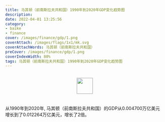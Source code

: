 ```yaml
---
title: 马其顿（前南斯拉夫共和国）1990年到2020年GDP变化趋势图
description: 
date: 2022-04-01 13:25:56
category:
- baike
- finance
cover: /images/finance/gdp/1.png
coverAttach: /images/flags/1x1/mk.svg
coverAttachWords: 马其顿（前南斯拉夫共和国）
preCover: /images/finance/gdp/1.png
coverIndexWidth: 80%
tags: 马其顿（前南斯拉夫共和国）1990年到2020年GDP变化趋势图
---
```




<script src="/assets/js/charts/chart.js"></script>

<div style="text-align: center; margin: 30px 0; ">
    <img src="/images/flags/1x1/mk.svg" style="width: 50px; border: 1px solid #cccccc; ">
</div>

<div style="width: 98%; margin: 0 0 35px 0; ">
    <canvas id="myChart"></canvas>
</div>

<div>
<p class="paragraph">从1990年到2020年, 马其顿（前南斯拉夫共和国）的GDP从0.004700万亿美元增长到了0.012264万亿美元，增长了2倍。</p>
</div>

<script>

    const dataGdp = {
        labels: [1990, 1991, 1992, 1993, 1994, 1995, 1996, 1997, 1998, 1999, 2000, 2001, 2002, 2003, 2004, 2005, 2006, 2007, 2008, 2009, 2010, 2011, 2012, 2013, 2014, 2015, 2016, 2017, 2018, 2019, 2020],
        datasets: [{
            label: '(万亿美元)  •  即刻编程  •  cn.hongkezhang.com',
            backgroundColor: 'rgb(0 0 128)',
            borderColor: 'rgb(0 0 128)',
            data: [0.004700, 0.004939, 0.002437, 0.002682, 0.003560, 0.004707, 0.004642, 0.003913, 0.003766, 0.003864, 0.003773, 0.003710, 0.004018, 0.004946, 0.005683, 0.006259, 0.006861, 0.008336, 0.009910, 0.009402, 0.009407, 0.010495, 0.009745, 0.010818, 0.011362, 0.010065, 0.010672, 0.011307, 0.012683, 0.012606, 0.012264],
            barPercentage: 0.3
        }]
    };

    const config = {
        type: 'line',
        data: dataGdp,
        options: {
            series: [
                {
                    barWidth: '20%'
                }
            ]
        }
    };

    const myChart = new Chart(
        document.getElementById('myChart'),
        config
    );
</script>
